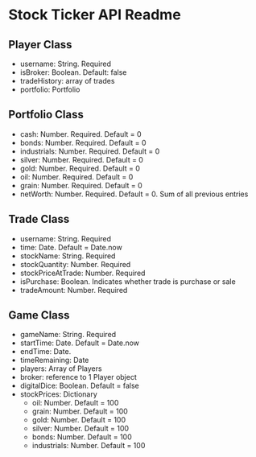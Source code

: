 # Stock Ticker API Readme

## Player Class

+ username: String. Required
+ isBroker: Boolean. Default: false
+ tradeHistory: array of trades
+ portfolio: Portfolio

## Portfolio Class

+ cash: Number. Required. Default = 0
+ bonds: Number. Required. Default = 0
+ industrials: Number. Required. Default = 0
+ silver: Number. Required. Default = 0
+ gold: Number. Required. Default = 0
+ oil: Number. Required. Default = 0
+ grain: Number. Required. Default = 0
+ netWorth: Number. Required. Default = 0. Sum of all previous entries


## Trade Class

+ username: String. Required
+ time: Date. Default = Date.now
+ stockName: String. Required
+ stockQuantity: Number. Required
+ stockPriceAtTrade: Number. Required
+ isPurchase: Boolean. Indicates whether trade is purchase or sale
+ tradeAmount: Number. Required

## Game Class

+ gameName: String. Required
+ startTime: Date. Default = Date.now
+ endTime: Date.
+ timeRemaining: Date
+ players: Array of Players
+ broker: reference to 1 Player object
+ digitalDice: Boolean. Default = false
+ stockPrices: Dictionary
    - oil: Number. Default = 100
    - grain: Number. Default = 100
    - gold: Number. Default = 100
    - silver: Number. Default = 100
    - bonds: Number. Default = 100
    - industrials: Number. Default = 100
